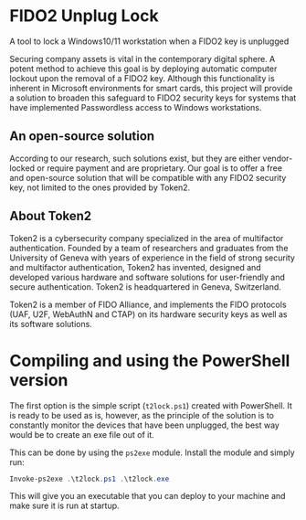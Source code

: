 # FIDO2 Unplug Lock
A tool to lock a Windows10/11 workstation when a FIDO2 key is unplugged

Securing company assets is vital in the contemporary digital sphere. A potent method to achieve this goal is by deploying automatic computer lockout upon the removal of a FIDO2 key. 
Although this functionality is inherent in Microsoft environments for smart cards, this project will provide a solution to broaden this safeguard to FIDO2 security keys for systems that have implemented Passwordless access to Windows workstations.
## An open-source solution
According to our research, such solutions exist, but they are either vendor-locked or require payment and are proprietary. Our goal is to offer a free and open-source solution that will be compatible with any FIDO2 security key, not limited to the ones provided by Token2.

## About Token2
Token2 is a cybersecurity company specialized in the area of multifactor authentication. Founded by a team of researchers and graduates from the University of Geneva with years of experience in the field of strong security and multifactor authentication, Token2 has invented, designed and developed various hardware and software solutions for user-friendly and secure authentication. Token2 is headquartered in Geneva, Switzerland. 

Token2 is a member of FIDO Alliance, and implements the FIDO protocols (UAF, U2F, WebAuthN and CTAP) on its hardware security keys as well as its software solutions.


# Compiling and using the PowerShell version

The first option is the simple script (`t2lock.ps1`) created with PowerShell. It is ready to be used as is, however, as the principle of the solution is to constantly monitor the devices that have been unplugged, the best way would be to create an exe file out of it.

This can be done by using the `ps2exe` module. Install the module and simply run:

```powershell
Invoke-ps2exe .\t2lock.ps1 .\t2lock.exe
```

This will give you an executable that you can deploy to your machine and make sure it is run at startup.
